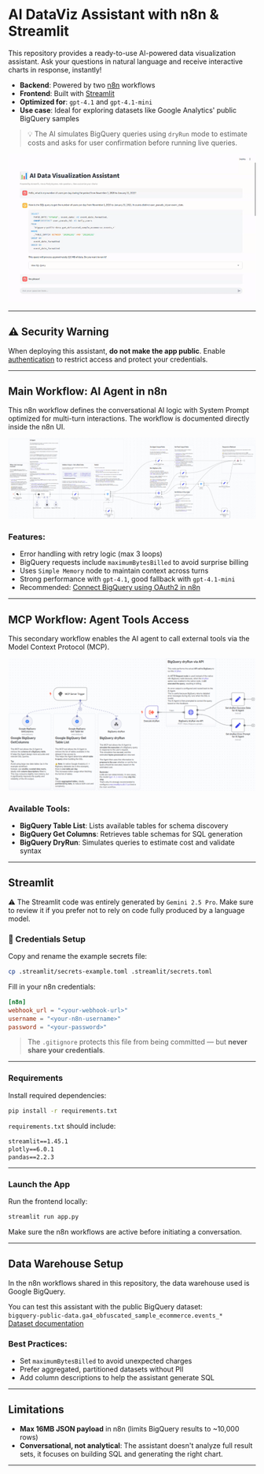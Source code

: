 # AI DataViz Assistant with n8n & Streamlit

This repository provides a ready-to-use AI-powered data visualization assistant. Ask your questions in natural language and receive interactive charts in response, instantly!

- **Backend**: Powered by two [n8n](https://n8n.io/) workflows  
- **Frontend**: Built with [Streamlit](https://streamlit.io/)  
- **Optimized for**: `gpt-4.1` and `gpt-4.1-mini`  
- **Use case**: Ideal for exploring datasets like Google Analytics' public BigQuery samples

> 💡 The AI simulates BigQuery queries using `dryRun` mode to estimate costs and asks for user confirmation before running live queries.

![Demo Conversation with the AI Assistant](assets/dataviz-assistant-n8n-example.gif)

---

## ⚠️ Security Warning

When deploying this assistant, **do not make the app public**. Enable [authentication](https://docs.streamlit.io/develop/concepts/connections/authentication) to restrict access and protect your credentials.

---

## Main Workflow: AI Agent in n8n

This n8n workflow defines the conversational AI logic with System Prompt optimized for multi-turn interactions. The workflow is documented directly inside the n8n UI.

![Main n8n Workflow](assets/n8n-dataviz-assistant-main-workflow.png)

### Features:
- Error handling with retry logic (max 3 loops)
- BigQuery requests include `maximumBytesBilled` to avoid surprise billing
- Uses `Simple Memory` node to maintain context across turns
- Strong performance with `gpt-4.1`, good fallback with `gpt-4.1-mini`
- Recommended: [Connect BigQuery using OAuth2 in n8n](https://docs.n8n.io/integrations/builtin/credentials/google/)

---

## MCP Workflow: Agent Tools Access

This secondary workflow enables the AI agent to call external tools via the Model Context Protocol (MCP).

![MCP Workflow](assets/ai-dataviz-assistant-mcp-workflow.png)

### Available Tools:
- **BigQuery Table List**: Lists available tables for schema discovery
- **BigQuery Get Columns**: Retrieves table schemas for SQL generation
- **BigQuery DryRun**: Simulates queries to estimate cost and validate syntax

---

## Streamlit

⚠️ The Streamlit code was entirely generated by `Gemini 2.5 Pro`. Make sure to review it if you prefer not to rely on code fully produced by a language model.

### 🔐 Credentials Setup

Copy and rename the example secrets file:
```bash
cp .streamlit/secrets-example.toml .streamlit/secrets.toml
```

Fill in your n8n credentials:
```toml
[n8n]
webhook_url = "<your-webhook-url>"
username = "<your-n8n-username>"
password = "<your-password>"
```

> The `.gitignore` protects this file from being committed — but **never share your credentials**.

---

### Requirements

Install required dependencies:
```bash
pip install -r requirements.txt
```

`requirements.txt` should include:
```
streamlit==1.45.1
plotly==6.0.1
pandas==2.2.3
```

---

### Launch the App

Run the frontend locally:
```bash
streamlit run app.py
```

Make sure the n8n workflows are active before initiating a conversation.

---

## Data Warehouse Setup

In the n8n workflows shared in this repository, the data warehouse used is Google BigQuery.

You can test this assistant with the public BigQuery dataset:  
`bigquery-public-data.ga4_obfuscated_sample_ecommerce.events_*`  
[Dataset documentation](https://developers.google.com/analytics/bigquery/web-ecommerce-demo-dataset)

### Best Practices:
- Set `maximumBytesBilled` to avoid unexpected charges
- Prefer aggregated, partitioned datasets without PII
- Add column descriptions to help the assistant generate SQL

---

## Limitations

- **Max 16MB JSON payload** in n8n (limits BigQuery results to ~10,000 rows)
- **Conversational, not analytical**: The assistant doesn't analyze full result sets, it focuses on building SQL and generating the right chart.

---
